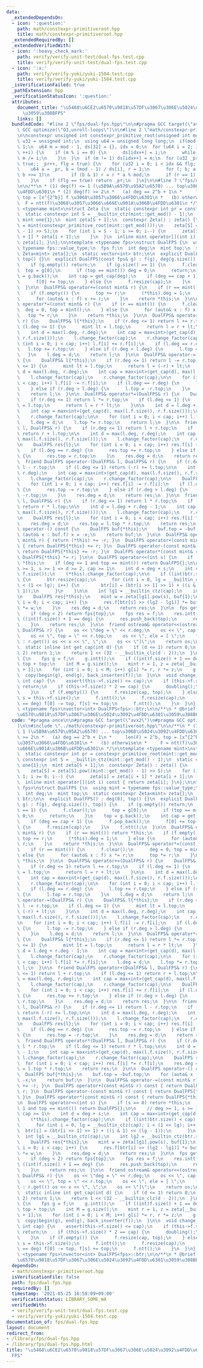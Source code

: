 ```yaml
---
data:
  _extendedDependsOn:
  - icon: ':question:'
    path: math/constexpr-primitiveroot.hpp
    title: math/constexpr-primitiveroot.hpp
  _extendedRequiredBy: []
  _extendedVerifiedWith:
  - icon: ':heavy_check_mark:'
    path: verify/verify-unit-test/dual-fps.test.cpp
    title: verify/verify-unit-test/dual-fps.test.cpp
  - icon: ':x:'
    path: verify/verify-yuki/yuki-1504.test.cpp
    title: verify/verify-yuki/yuki-1504.test.cpp
  _isVerificationFailed: true
  _pathExtension: hpp
  _verificationStatusIcon: ':question:'
  attributes:
    document_title: "\u5468\u6CE2\u6570\u9818\u57DF\u3067\u306E\u5024\u3092\u4FDD\u6301\
      \u3059\u308BFPS"
    links: []
  bundledCode: "#line 2 \"fps/dual-fps.hpp\"\n\n#pragma GCC target(\"avx2\")\n#pragma\
    \ GCC optimize(\"O3,unroll-loops\")\n\n#line 2 \"math/constexpr-primitiveroot.hpp\"\
    \n\nconstexpr unsigned int constexpr_primitive_root(unsigned int mod) {\n  using\
    \ u32 = unsigned int;\n  using u64 = unsigned long long;\n  if(mod == 2) return\
    \ 1;\n  u64 m = mod - 1, ds[32] = {}, idx = 0;\n  for (u64 i = 2; i * i <= m;\
    \ ++i) {\n    if (m % i == 0) {\n      ds[idx++] = i;\n      while (m % i == 0)\
    \ m /= i;\n    }\n  }\n  if (m != 1) ds[idx++] = m;\n  for (u32 _pr = 2, flg =\
    \ true;; _pr++, flg = true) {\n    for (u32 i = 0; i < idx && flg; ++i) {\n  \
    \    u64 a = _pr, b = (mod - 1) / ds[i], r = 1;\n      for (; b; a = a * a % mod,\
    \ b >>= 1)\n        if (b & 1) r = r * a % mod;\n      if (r == 1) flg = false;\n\
    \    }\n    if (flg == true) return _pr;\n  }\n}\n\n#line 7 \"fps/dual-fps.hpp\"\
    \n\n/**\n * (1) deg(f) <= 1 (\u5B9A\u6570\u95A2\u6570) ... top\u306B\u5024\u3092\
    \u4FDD\u6301\n * (2) deg(f) >= 2\n *   (a) deg == 2^b + 1\n *     len(F) = 2^b,\
    \ top = [x^{2^b}] f \u3068\u3057\u3066\u4FDD\u6301\n *   (b) otherwise\n *   \
    \  F = ntt(f)\u3068\u3057\u3066\u666E\u901A\u306B\u4FDD\u6301\n */\n\ntemplate\
    \ <typename mint>\nstruct Zeta {\n  static constexpr int pr = constexpr_primitive_root(mint::get_mod());\n\
    \  static constexpr int S = __builtin_ctz(mint::get_mod() - 1);\n  static constexpr\
    \ mint one{1};\n  mint zeta[S + 1];\n  constexpr Zeta() : zeta() {\n    zeta[S]\
    \ = mint(constexpr_primitive_root(mint::get_mod()));\n    zeta[S] = zeta[S].pow((mint::get_mod()\
    \ - 1) >> S);\n    for (int i = S - 1; i >= 0; i--) {\n      zeta[i] = zeta[i\
    \ + 1] * zeta[i + 1];\n    }\n  }\n  inline mint operator[](int i) const { return\
    \ zeta[i]; }\n};\n\ntemplate <typename fps>\nstruct DualFPS {\n  using mint =\
    \ typename fps::value_type;\n  fps f;\n  int deg;\n  mint top;\n  static constexpr\
    \ Zeta<mint> zeta{};\n  static vector<int> btr;\n\n  explicit DualFPS() : deg(0),\
    \ top() {}\n  explicit DualFPS(const fps& g) : f(g), deg(g.size()), top() {\n\
    \    if (g.empty()) return;\n    if (g.size() == 1) {\n      f.clear();\n    \
    \  top = g[0];\n      if (top == mint()) deg = 0;\n      return;\n    }\n    top\
    \ = g.back();\n    int cap = get_cap(deg);\n    if (deg == cap + 1) {\n      f.pop_back();\n\
    \      f[0] += top;\n    } else {\n      f.resize(cap);\n    }\n    f.ntt();\n\
    \  }\n\n  DualFPS& operator+=(const mint& r) {\n    if (r == mint()) return *this;\n\
    \    if (f.empty()) {\n      top += r;\n      (*this).deg = 1;\n    } else {\n\
    \      for (auto& x : f) x += r;\n    }\n    return *this;\n  }\n\n  DualFPS&\
    \ operator*=(const mint& r) {\n    if (r == mint()) {\n      f.clear();\n    \
    \  deg = 0, top = mint();\n    } else {\n      for (auto& x : f) x *= r;\n   \
    \   top *= r;\n    }\n    return *this;\n  }\n\n  DualFPS& operator+=(DualFPS&\
    \ r) {\n    DualFPS& l{*this};\n    if (r.deg <= 1) return l += r.top;\n    if\
    \ (l.deg <= 1) {\n      mint lt = l.top;\n      return l = r + lt;\n    }\n\n\
    \    int d = max(l.deg, r.deg);\n    int cap = max<int>(get_cap(d), max(l.f.size(),\
    \ r.f.size()));\n    l.change_factor(cap);\n    r.change_factor(cap);\n\n    for\
    \ (int i = 0; i < cap; i++) l.f[i] += r.f[i];\n    if (l.deg == r.deg) {\n   \
    \   l.top += r.top;\n    } else if (r.deg > l.deg) {\n      l.top = r.top;\n \
    \   }\n    l.deg = d;\n    return l;\n  }\n\n  DualFPS& operator-=(DualFPS& r)\
    \ {\n    DualFPS& l{*this};\n    if (r.deg <= 1) return l -= r.top;\n    if (l.deg\
    \ <= 1) {\n      mint lt = l.top;\n      return l = (-r) + lt;\n    }\n\n    int\
    \ d = max(l.deg, r.deg);\n    int cap = max<int>(get_cap(d), max(l.f.size(), r.f.size()));\n\
    \    l.change_factor(cap);\n    r.change_factor(cap);\n\n    for (int i = 0; i\
    \ < cap; i++) l.f[i] -= r.f[i];\n    if (l.deg == r.deg) {\n      l.top -= r.top;\n\
    \    } else if (r.deg > l.deg) {\n      l.top = -r.top;\n    }\n    l.deg = d;\n\
    \    return l;\n  }\n\n  DualFPS& operator*=(DualFPS& r) {\n    DualFPS& l{*this};\n\
    \    if (r.deg <= 1) return l *= r.top;\n    if (l.deg <= 1) {\n      mint lt\
    \ = l.top;\n      return l = r * lt;\n    }\n\n    int d = l.deg + r.deg - 1;\n\
    \    int cap = max<int>(get_cap(d), max(l.f.size(), r.f.size()));\n    l.change_factor(cap);\n\
    \    r.change_factor(cap);\n\n    for (int i = 0; i < cap; i++) l.f[i] *= r.f[i];\n\
    \    l.deg = d;\n    l.top *= r.top;\n    return l;\n  }\n\n  friend DualFPS operator+(DualFPS&\
    \ l, DualFPS& r) {\n    if (r.deg <= 1) return l + r.top;\n    if (l.deg <= 1)\
    \ return r + l.top;\n\n    int d = max(l.deg, r.deg);\n    int cap = max<int>(get_cap(d),\
    \ max(l.f.size(), r.f.size()));\n    l.change_factor(cap);\n    r.change_factor(cap);\n\
    \n    DualFPS res{l};\n    for (int i = 0; i < cap; i++) res.f[i] += r.f[i];\n\
    \    if (l.deg == r.deg) {\n      res.top += r.top;\n    } else if (r.deg > l.deg)\
    \ {\n      res.top = r.top;\n    }\n    res.deg = d;\n    return res;\n  }\n\n\
    \  friend DualFPS operator-(DualFPS& l, DualFPS& r) {\n    if (r.deg <= 1) return\
    \ l - r.top;\n    if (l.deg <= 1) return (-r) += l.top;\n\n    int d = max(l.deg,\
    \ r.deg);\n    int cap = max<int>(get_cap(d), max(l.f.size(), r.f.size()));\n\
    \    l.change_factor(cap);\n    r.change_factor(cap);\n\n    DualFPS res{l};\n\
    \    for (int i = 0; i < cap; i++) res.f[i] -= r.f[i];\n    if (l.deg == r.deg)\
    \ {\n      res.top -= r.top;\n    } else if (r.deg > l.deg) {\n      res.top =\
    \ -r.top;\n    }\n    res.deg = d;\n    return res;\n  }\n\n  friend DualFPS operator*(DualFPS&\
    \ l, DualFPS& r) {\n    if (r.deg <= 1) return l * r.top;\n    if (l.deg <= 1)\
    \ return r * l.top;\n\n    int d = l.deg + r.deg - 1;\n    int cap = max<int>(get_cap(d),\
    \ max(l.f.size(), r.f.size()));\n    l.change_factor(cap);\n    r.change_factor(cap);\n\
    \n    DualFPS res{l};\n    for (int i = 0; i < cap; i++) res.f[i] *= r.f[i];\n\
    \    res.deg = d;\n    res.top = l.top * r.top;\n    return res;\n  }\n\n  DualFPS\
    \ operator-() const {\n    DualFPS buf{*this};\n    buf.top = -buf.top;\n    for\
    \ (auto& x : buf.f) x = -x;\n    return buf;\n  }\n\n  DualFPS& operator-=(const\
    \ mint& r) { return (*this) += -r; }\n  DualFPS operator+(const mint& r) const\
    \ { return DualFPS{*this} += r; }\n  DualFPS operator-(const mint& r) const {\
    \ return DualFPS{*this} += -r; }\n  DualFPS operator*(const mint& r) const { return\
    \ DualFPS{*this} *= r; }\n\n  DualFPS operator<<(int s) {\n    if (s == 0) return\
    \ *this;\n    if (deg <= 1 and top == mint()) return DualFPS{};\n\n    // deg\
    \ >= 1, s >= 1 => d >= 2, cap >= 1\n    int d = deg + s;\n    int cap = max<int>(get_cap(d),\
    \ f.size());\n    (*this).change_factor(cap);\n\n    if ((int)btr.size() < cap)\
    \ {\n      btr.resize(cap);\n      for (int i = 0, lg = __builtin_ctz(cap); i\
    \ < (1 << lg); i++) {\n        btr[i] = (btr[i >> 1] >> 1) + ((i & 1) << (lg -\
    \ 1));\n      }\n    }\n\n    int lg1 = __builtin_ctz(cap);\n    int lg2 = __builtin_ctz(btr.size());\n\
    \n    DualFPS res{*this};\n    mint w = zeta[lg1].pow(s), buf{1};\n    for (int\
    \ i = 0; i < cap; i++) {\n      res.f[btr[i] >> (lg2 - lg1)] *= buf;\n      buf\
    \ *= w;\n    }\n    res.deg = d;\n    return res;\n  }\n\n  fps get() const {\n\
    \    if (deg < 2) return fps{top};\n    fps res = f;\n    res.intt();\n    if\
    \ ((int)f.size() + 1 == deg) {\n      res.push_back(top);\n      res[0] -= top;\n\
    \    }\n    return res;\n  }\n\n  friend ostream& operator<<(ostream& os, const\
    \ DualFPS& r) {\n    os << \"deg = \" << r.deg;\n    os << \", cap = \" << r.f.size();\n\
    \    os << \", top = \" << r.top;\n    os << \", ele = [ \";\n    for (auto& x\
    \ : r.get()) os << x << \", \";\n    os << \"]\";\n    return os;\n  }\n\n private:\n\
    \  static inline int get_cap(int d) {\n    if (d <= 1) return 0;\n    if (d ==\
    \ 2) return 1;\n    return 1 << (32 - __builtin_clz(d - 2));\n  }\n\n  void doubling()\
    \ {\n    fps g = f;\n    g.intt();\n    if ((int)f.size() + 1 == deg) g[0] -=\
    \ top + top;\n    int M = g.size();\n    mint r = 1, z = zeta[__builtin_ctz(M)\
    \ + 1];\n    for (int i = 0; i < M; i++) g[i] *= r, r *= z;\n    g.ntt();\n  \
    \  copy(begin(g), end(g), back_inserter(f));\n  }\n\n  void change_factor(unsigned\
    \ int cap) {\n    assert(this->f.size() <= cap);\n    if (this->f.size() == cap)\
    \ return;\n    if (this->f.size() * 2 == cap) {\n      doubling();\n      return;\n\
    \    }\n    if (f.empty()) {\n      f.resize(cap, top);\n    } else {\n      int\
    \ s = this->f.size();\n      f.intt();\n      f.resize(cap);\n      if (s + 1\
    \ == deg) f[0] -= top, f[s] += top;\n      f.ntt();\n    }\n  }\n};\n\ntemplate\
    \ <typename fps>\nvector<int> DualFPS<fps>::btr;\n\n/**\n * @brief \u5468\u6CE2\
    \u6570\u9818\u57DF\u3067\u306E\u5024\u3092\u4FDD\u6301\u3059\u308BFPS\n */\n"
  code: "#pragma once\n\n#pragma GCC target(\"avx2\")\n#pragma GCC optimize(\"O3,unroll-loops\"\
    )\n\n#include \"../math/constexpr-primitiveroot.hpp\"\n\n/**\n * (1) deg(f) <=\
    \ 1 (\u5B9A\u6570\u95A2\u6570) ... top\u306B\u5024\u3092\u4FDD\u6301\n * (2) deg(f)\
    \ >= 2\n *   (a) deg == 2^b + 1\n *     len(F) = 2^b, top = [x^{2^b}] f \u3068\
    \u3057\u3066\u4FDD\u6301\n *   (b) otherwise\n *     F = ntt(f)\u3068\u3057\u3066\
    \u666E\u901A\u306B\u4FDD\u6301\n */\n\ntemplate <typename mint>\nstruct Zeta {\n\
    \  static constexpr int pr = constexpr_primitive_root(mint::get_mod());\n  static\
    \ constexpr int S = __builtin_ctz(mint::get_mod() - 1);\n  static constexpr mint\
    \ one{1};\n  mint zeta[S + 1];\n  constexpr Zeta() : zeta() {\n    zeta[S] = mint(constexpr_primitive_root(mint::get_mod()));\n\
    \    zeta[S] = zeta[S].pow((mint::get_mod() - 1) >> S);\n    for (int i = S -\
    \ 1; i >= 0; i--) {\n      zeta[i] = zeta[i + 1] * zeta[i + 1];\n    }\n  }\n\
    \  inline mint operator[](int i) const { return zeta[i]; }\n};\n\ntemplate <typename\
    \ fps>\nstruct DualFPS {\n  using mint = typename fps::value_type;\n  fps f;\n\
    \  int deg;\n  mint top;\n  static constexpr Zeta<mint> zeta{};\n  static vector<int>\
    \ btr;\n\n  explicit DualFPS() : deg(0), top() {}\n  explicit DualFPS(const fps&\
    \ g) : f(g), deg(g.size()), top() {\n    if (g.empty()) return;\n    if (g.size()\
    \ == 1) {\n      f.clear();\n      top = g[0];\n      if (top == mint()) deg =\
    \ 0;\n      return;\n    }\n    top = g.back();\n    int cap = get_cap(deg);\n\
    \    if (deg == cap + 1) {\n      f.pop_back();\n      f[0] += top;\n    } else\
    \ {\n      f.resize(cap);\n    }\n    f.ntt();\n  }\n\n  DualFPS& operator+=(const\
    \ mint& r) {\n    if (r == mint()) return *this;\n    if (f.empty()) {\n     \
    \ top += r;\n      (*this).deg = 1;\n    } else {\n      for (auto& x : f) x +=\
    \ r;\n    }\n    return *this;\n  }\n\n  DualFPS& operator*=(const mint& r) {\n\
    \    if (r == mint()) {\n      f.clear();\n      deg = 0, top = mint();\n    }\
    \ else {\n      for (auto& x : f) x *= r;\n      top *= r;\n    }\n    return\
    \ *this;\n  }\n\n  DualFPS& operator+=(DualFPS& r) {\n    DualFPS& l{*this};\n\
    \    if (r.deg <= 1) return l += r.top;\n    if (l.deg <= 1) {\n      mint lt\
    \ = l.top;\n      return l = r + lt;\n    }\n\n    int d = max(l.deg, r.deg);\n\
    \    int cap = max<int>(get_cap(d), max(l.f.size(), r.f.size()));\n    l.change_factor(cap);\n\
    \    r.change_factor(cap);\n\n    for (int i = 0; i < cap; i++) l.f[i] += r.f[i];\n\
    \    if (l.deg == r.deg) {\n      l.top += r.top;\n    } else if (r.deg > l.deg)\
    \ {\n      l.top = r.top;\n    }\n    l.deg = d;\n    return l;\n  }\n\n  DualFPS&\
    \ operator-=(DualFPS& r) {\n    DualFPS& l{*this};\n    if (r.deg <= 1) return\
    \ l -= r.top;\n    if (l.deg <= 1) {\n      mint lt = l.top;\n      return l =\
    \ (-r) + lt;\n    }\n\n    int d = max(l.deg, r.deg);\n    int cap = max<int>(get_cap(d),\
    \ max(l.f.size(), r.f.size()));\n    l.change_factor(cap);\n    r.change_factor(cap);\n\
    \n    for (int i = 0; i < cap; i++) l.f[i] -= r.f[i];\n    if (l.deg == r.deg)\
    \ {\n      l.top -= r.top;\n    } else if (r.deg > l.deg) {\n      l.top = -r.top;\n\
    \    }\n    l.deg = d;\n    return l;\n  }\n\n  DualFPS& operator*=(DualFPS& r)\
    \ {\n    DualFPS& l{*this};\n    if (r.deg <= 1) return l *= r.top;\n    if (l.deg\
    \ <= 1) {\n      mint lt = l.top;\n      return l = r * lt;\n    }\n\n    int\
    \ d = l.deg + r.deg - 1;\n    int cap = max<int>(get_cap(d), max(l.f.size(), r.f.size()));\n\
    \    l.change_factor(cap);\n    r.change_factor(cap);\n\n    for (int i = 0; i\
    \ < cap; i++) l.f[i] *= r.f[i];\n    l.deg = d;\n    l.top *= r.top;\n    return\
    \ l;\n  }\n\n  friend DualFPS operator+(DualFPS& l, DualFPS& r) {\n    if (r.deg\
    \ <= 1) return l + r.top;\n    if (l.deg <= 1) return r + l.top;\n\n    int d\
    \ = max(l.deg, r.deg);\n    int cap = max<int>(get_cap(d), max(l.f.size(), r.f.size()));\n\
    \    l.change_factor(cap);\n    r.change_factor(cap);\n\n    DualFPS res{l};\n\
    \    for (int i = 0; i < cap; i++) res.f[i] += r.f[i];\n    if (l.deg == r.deg)\
    \ {\n      res.top += r.top;\n    } else if (r.deg > l.deg) {\n      res.top =\
    \ r.top;\n    }\n    res.deg = d;\n    return res;\n  }\n\n  friend DualFPS operator-(DualFPS&\
    \ l, DualFPS& r) {\n    if (r.deg <= 1) return l - r.top;\n    if (l.deg <= 1)\
    \ return (-r) += l.top;\n\n    int d = max(l.deg, r.deg);\n    int cap = max<int>(get_cap(d),\
    \ max(l.f.size(), r.f.size()));\n    l.change_factor(cap);\n    r.change_factor(cap);\n\
    \n    DualFPS res{l};\n    for (int i = 0; i < cap; i++) res.f[i] -= r.f[i];\n\
    \    if (l.deg == r.deg) {\n      res.top -= r.top;\n    } else if (r.deg > l.deg)\
    \ {\n      res.top = -r.top;\n    }\n    res.deg = d;\n    return res;\n  }\n\n\
    \  friend DualFPS operator*(DualFPS& l, DualFPS& r) {\n    if (r.deg <= 1) return\
    \ l * r.top;\n    if (l.deg <= 1) return r * l.top;\n\n    int d = l.deg + r.deg\
    \ - 1;\n    int cap = max<int>(get_cap(d), max(l.f.size(), r.f.size()));\n   \
    \ l.change_factor(cap);\n    r.change_factor(cap);\n\n    DualFPS res{l};\n  \
    \  for (int i = 0; i < cap; i++) res.f[i] *= r.f[i];\n    res.deg = d;\n    res.top\
    \ = l.top * r.top;\n    return res;\n  }\n\n  DualFPS operator-() const {\n  \
    \  DualFPS buf{*this};\n    buf.top = -buf.top;\n    for (auto& x : buf.f) x =\
    \ -x;\n    return buf;\n  }\n\n  DualFPS& operator-=(const mint& r) { return (*this)\
    \ += -r; }\n  DualFPS operator+(const mint& r) const { return DualFPS{*this} +=\
    \ r; }\n  DualFPS operator-(const mint& r) const { return DualFPS{*this} += -r;\
    \ }\n  DualFPS operator*(const mint& r) const { return DualFPS{*this} *= r; }\n\
    \n  DualFPS operator<<(int s) {\n    if (s == 0) return *this;\n    if (deg <=\
    \ 1 and top == mint()) return DualFPS{};\n\n    // deg >= 1, s >= 1 => d >= 2,\
    \ cap >= 1\n    int d = deg + s;\n    int cap = max<int>(get_cap(d), f.size());\n\
    \    (*this).change_factor(cap);\n\n    if ((int)btr.size() < cap) {\n      btr.resize(cap);\n\
    \      for (int i = 0, lg = __builtin_ctz(cap); i < (1 << lg); i++) {\n      \
    \  btr[i] = (btr[i >> 1] >> 1) + ((i & 1) << (lg - 1));\n      }\n    }\n\n  \
    \  int lg1 = __builtin_ctz(cap);\n    int lg2 = __builtin_ctz(btr.size());\n\n\
    \    DualFPS res{*this};\n    mint w = zeta[lg1].pow(s), buf{1};\n    for (int\
    \ i = 0; i < cap; i++) {\n      res.f[btr[i] >> (lg2 - lg1)] *= buf;\n      buf\
    \ *= w;\n    }\n    res.deg = d;\n    return res;\n  }\n\n  fps get() const {\n\
    \    if (deg < 2) return fps{top};\n    fps res = f;\n    res.intt();\n    if\
    \ ((int)f.size() + 1 == deg) {\n      res.push_back(top);\n      res[0] -= top;\n\
    \    }\n    return res;\n  }\n\n  friend ostream& operator<<(ostream& os, const\
    \ DualFPS& r) {\n    os << \"deg = \" << r.deg;\n    os << \", cap = \" << r.f.size();\n\
    \    os << \", top = \" << r.top;\n    os << \", ele = [ \";\n    for (auto& x\
    \ : r.get()) os << x << \", \";\n    os << \"]\";\n    return os;\n  }\n\n private:\n\
    \  static inline int get_cap(int d) {\n    if (d <= 1) return 0;\n    if (d ==\
    \ 2) return 1;\n    return 1 << (32 - __builtin_clz(d - 2));\n  }\n\n  void doubling()\
    \ {\n    fps g = f;\n    g.intt();\n    if ((int)f.size() + 1 == deg) g[0] -=\
    \ top + top;\n    int M = g.size();\n    mint r = 1, z = zeta[__builtin_ctz(M)\
    \ + 1];\n    for (int i = 0; i < M; i++) g[i] *= r, r *= z;\n    g.ntt();\n  \
    \  copy(begin(g), end(g), back_inserter(f));\n  }\n\n  void change_factor(unsigned\
    \ int cap) {\n    assert(this->f.size() <= cap);\n    if (this->f.size() == cap)\
    \ return;\n    if (this->f.size() * 2 == cap) {\n      doubling();\n      return;\n\
    \    }\n    if (f.empty()) {\n      f.resize(cap, top);\n    } else {\n      int\
    \ s = this->f.size();\n      f.intt();\n      f.resize(cap);\n      if (s + 1\
    \ == deg) f[0] -= top, f[s] += top;\n      f.ntt();\n    }\n  }\n};\n\ntemplate\
    \ <typename fps>\nvector<int> DualFPS<fps>::btr;\n\n/**\n * @brief \u5468\u6CE2\
    \u6570\u9818\u57DF\u3067\u306E\u5024\u3092\u4FDD\u6301\u3059\u308BFPS\n */\n"
  dependsOn:
  - math/constexpr-primitiveroot.hpp
  isVerificationFile: false
  path: fps/dual-fps.hpp
  requiredBy: []
  timestamp: '2021-05-25 16:58:09+09:00'
  verificationStatus: LIBRARY_SOME_WA
  verifiedWith:
  - verify/verify-unit-test/dual-fps.test.cpp
  - verify/verify-yuki/yuki-1504.test.cpp
documentation_of: fps/dual-fps.hpp
layout: document
redirect_from:
- /library/fps/dual-fps.hpp
- /library/fps/dual-fps.hpp.html
title: "\u5468\u6CE2\u6570\u9818\u57DF\u3067\u306E\u5024\u3092\u4FDD\u6301\u3059\u308B\
  FPS"
---
```

